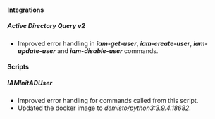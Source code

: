 
#### Integrations
##### Active Directory Query v2
- Improved error handling in ***iam-get-user***, ***iam-create-user***, ***iam-update-user*** and ***iam-disable-user*** commands.

#### Scripts
##### IAMInitADUser
- Improved error handling for commands called from this script.
- Updated the docker image to *demisto/python3:3.9.4.18682*.
